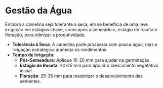 # Gestão da Água

Embora a camelina seja tolerante à seca, ela se beneficia de uma leve irrigação em estágios chave, como após a semeadura, estágio de roseta e floração, para otimizar a produtividade.

- **Tolerância à Seca**: A camelina pode prosperar com pouca água, mas a irrigação estratégica aumenta os rendimentos.
- **Tempo de Irrigação**:
    - **Pós-Semeadura**: Aplique 10-20 mm para ajudar na germinação.
    - **Estágio de Roseta**: 20-25 mm para apoiar o crescimento vegetativo inicial.
    - **Floração**: 25-35 mm para maximizar o desenvolvimento das sementes.